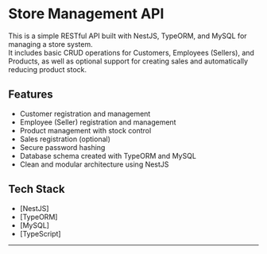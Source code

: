 # Store Management API

This is a simple RESTful API built with NestJS, TypeORM, and MySQL for managing a store system.  
It includes basic CRUD operations for Customers, Employees (Sellers), and Products, as well as optional support for creating sales and automatically reducing product stock.

## Features

- Customer registration and management
- Employee (Seller) registration and management
- Product management with stock control
- Sales registration (optional)
- Secure password hashing
- Database schema created with TypeORM and MySQL
- Clean and modular architecture using NestJS

## Tech Stack

- [NestJS]
- [TypeORM]
- [MySQL]
- [TypeScript]

---



